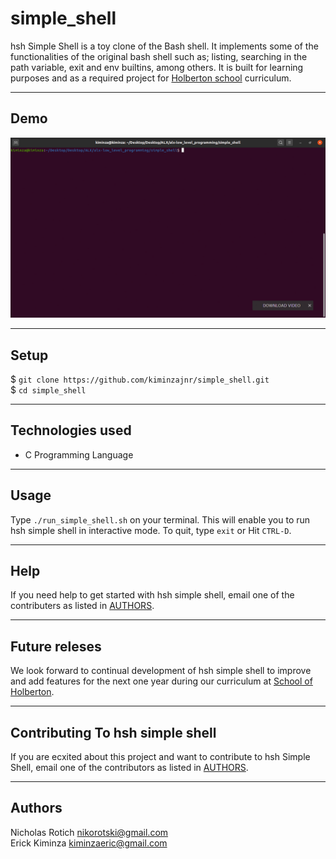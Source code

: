 # simple_shell  

hsh Simple Shell is a toy clone of the Bash shell. It implements some of the functionalities of the original bash shell such as; listing, searching in the path variable, exit and env builtins, among others. It is built for learning purposes and as a required project for [Holberton school](https://www.holbertonschool.com/) curriculum.

---

## Demo

![Simple Shell Demo](Demo/tty.gif)

---
## Setup  

 $ `git clone https://github.com/kiminzajnr/simple_shell.git`  
 $ `cd simple_shell`

---
## Technologies used  

- C Programming Language

---
## Usage  

Type `./run_simple_shell.sh` on your terminal. This will enable you to run hsh simple shell in interactive mode. To quit, type `exit` or Hit `CTRL-D`.

---
## Help  

If you need help to get started with hsh simple shell, email one of the contributers as listed in [AUTHORS](https://github.com/kiminzajnr/simple_shell/blob/master/AUTHORS).

---
## Future releses  

We look forward to continual development of hsh simple shell to improve and add features for the next one year during our curriculum at [School of Holberton](https://www.holbertonschool.com/).

---
## Contributing To hsh simple shell  

If you are ecxited about this project and want to contribute to hsh Simple Shell, email one of the contributors as listed in [AUTHORS](https://github.com/kiminzajnr/simple_shell/blob/master/AUTHORS).

---
## Authors  

Nicholas Rotich <nikorotski@gmail.com>  
Erick Kiminza <kiminzaeric@gmail.com>
